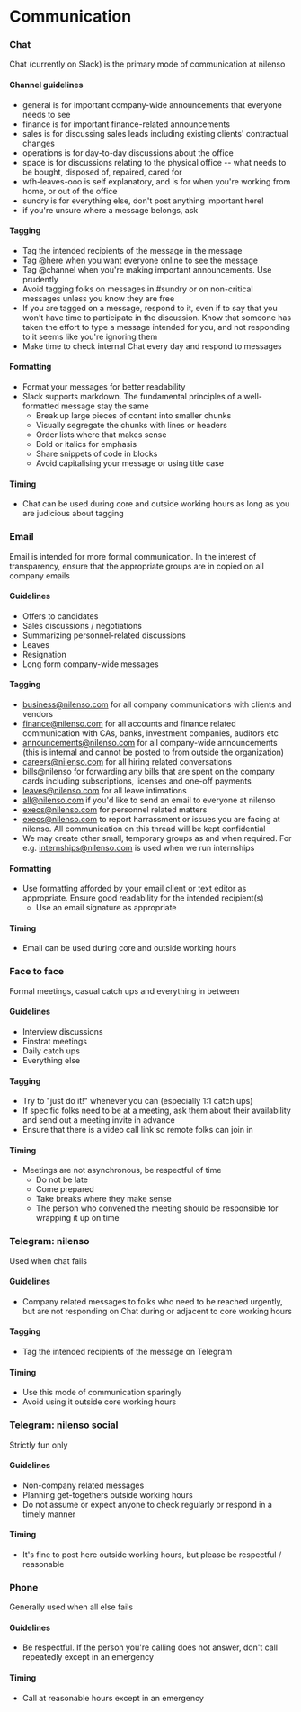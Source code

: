 # Communication

### Chat

Chat (currently on Slack) is the primary mode of communication at nilenso

#### Channel guidelines

* general is for important company-wide announcements that everyone needs to see
* finance is for important finance-related announcements
* sales is for discussing sales leads including existing clients' contractual changes
* operations is for day-to-day discussions about the office
* space is for discussions relating to the physical office -- what needs to be bought, disposed of, repaired, cared for
* wfh-leaves-ooo is self explanatory, and is for when you're working from home, or out of the office
* sundry is for everything else, don't post anything important here!
* if you're unsure where a message belongs, ask

#### Tagging

* Tag the intended recipients of the message in the message
* Tag @here when you want everyone online to see the message
* Tag @channel when you're making important announcements. Use prudently
* Avoid tagging folks on messages in #sundry or on non-critical messages unless you know they are free
* If you are tagged on a message, respond to it, even if to say that you won't have time to participate in the discussion. Know that someone has taken the effort to type a message intended for you, and not responding to it seems like you're ignoring them
* Make time to check internal Chat every day and respond to messages

#### Formatting

* Format your messages for better readability
* Slack supports markdown. The fundamental principles of a well-formatted message stay the same
  * Break up large pieces of content into smaller chunks
  * Visually segregate the chunks with lines or headers
  * Order lists where that makes sense
  * Bold or italics for emphasis
  * Share snippets of code in blocks
  * Avoid capitalising your message or using title case

#### Timing

* Chat can be used during core and outside working hours as long as you are judicious about tagging

### Email

Email is intended for more formal communication. In the interest of transparency, ensure that the appropriate groups are in copied on all company emails

#### Guidelines

* Offers to candidates
* Sales discussions / negotiations
* Summarizing personnel-related discussions
* Leaves
* Resignation
* Long form company-wide messages

#### Tagging

* business@nilenso.com for all company communications with clients and vendors
* finance@nilenso.com for all accounts and finance related communication with CAs, banks, investment companies, auditors etc
* announcements@nilenso.com for all company-wide announcements (this is internal and cannot be posted to from outside the organization)
* careers@nilenso.com for all hiring related conversations
* bills@nilenso for forwarding any bills that are spent on the company cards including subscriptions, licenses and one-off payments
* leaves@nilenso.com for all leave intimations
* all@nilenso.com if you'd like to send an email to everyone at nilenso
* execs@nilenso.com for personnel related matters
* execs@nilenso.com to report harrassment or issues you are facing at nilenso. All communication on this thread will be kept confidential
* We may create other small, temporary groups as and when required. For e.g. internships@nilenso.com is used when we run internships

#### Formatting

* Use formatting afforded by your email client or text editor as appropriate. Ensure good readability for the intended recipient(s)
  * Use an email signature as appropriate

#### Timing

* Email can be used during core and outside working hours

### Face to face

Formal meetings, casual catch ups and everything in between

#### Guidelines

* Interview discussions
* Finstrat meetings
* Daily catch ups
* Everything else

#### Tagging

* Try to "just do it!" whenever you can (especially 1:1 catch ups)
* If specific folks need to be at a meeting, ask them about their availability and send out a meeting invite in advance
* Ensure that there is a video call link so remote folks can join in

#### Timing

* Meetings are not asynchronous, be respectful of time
  * Do not be late
  * Come prepared
  * Take breaks where they make sense
  * The person who convened the meeting should be responsible for wrapping it up on time

### Telegram: nilenso

Used when chat fails

#### Guidelines

* Company related messages to folks who need to be reached urgently, but are not responding on Chat during or adjacent to core working hours

#### Tagging

* Tag the intended recipients of the message on Telegram

#### Timing

* Use this mode of communication sparingly
* Avoid using it outside core working hours

### Telegram: nilenso social

Strictly fun only

#### Guidelines

* Non-company related messages
* Planning get-togethers outside working hours
* Do not assume or expect anyone to check regularly or respond in a timely manner

#### Timing

* It's fine to post here outside working hours, but please be respectful / reasonable

### Phone

Generally used when all else fails

#### Guidelines

* Be respectful. If the person you're calling does not answer, don't call repeatedly except in an emergency

#### Timing

* Call at reasonable hours except in an emergency
